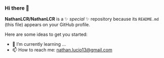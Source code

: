 ### Hi there 👋
**NathanLCR/NathanLCR** is a ✨ _special_ ✨ repository because its `README.md` (this file) appears on your GitHub profile.

Here are some ideas to get you started:

- 🌱 I’m currently learning ...
- 📫 How to reach me: nathan.lucio13@gmail.com
